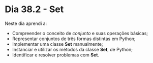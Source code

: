 # Dia 38.2 - Set

Neste dia aprendi a:

- Compreender o conceito de _conjunto_ e suas operações básicas;
- Representar conjuntos de três formas distintas em Python;
- Implementar uma classe **Set** manualmente;
- Instanciar e utilizar os métodos da classe **Set**, de Python;
- Identificar e resolver problemas com **Set**.
